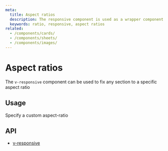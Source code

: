 ```yaml
---
meta:
  title: Aspect ratios
  description: The responsive component is used as a wrapper component to force custom aspect ratios for its children.
  keywords: ratio, responsive, aspect ratios
related:
  - /components/cards/
  - /components/sheets/
  - /components/images/
---
```


# Aspect ratios

The `v-responsive` component can be used to fix any section to a specific aspect ratio

<entry-ad />

## Usage

Specify a custom aspect-ratio

<example file="v-responsive/usage" />

## API

- [v-responsive](/api/v-responsive)

<inline-api page="components/aspect-ratios" />

<backmatter />
